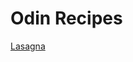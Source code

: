 <!DOCTYPE html>
<html lang="en">
    <head>
        <meta charset="UTF-8">
        <title>index</title>
    </head>
    <body>
        <h1>Odin Recipes</h1>
        <a href="file:///D:/Web%20dev/Odin%20recipies/recipes/lasagna.html" target="_blank" rel="noopener noreferrer">Lasagna</a>
    </body>
</html>
